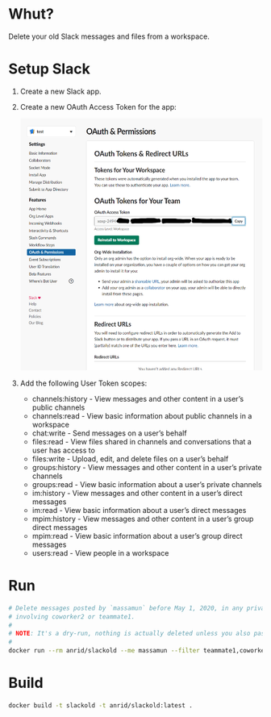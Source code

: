 # Whut?

Delete your old Slack messages and files from a workspace.

# Setup Slack

1. Create a new Slack app.

2. Create a new OAuth Access Token for the app:

   <img src="./slack-app-oauth.png" height="500" />

3. Add the following User Token scopes:

   - channels:history - View messages and other content in a user’s public channels
   - channels:read - View basic information about public channels in a workspace
   - chat:write - Send messages on a user’s behalf
   - files:read - View files shared in channels and conversations that a user has access to
   - files:write - Upload, edit, and delete files on a user’s behalf
   - groups:history - View messages and other content in a user’s private channels
   - groups:read - View basic information about a user’s private channels
   - im:history - View messages and other content in a user’s direct messages
   - im:read - View basic information about a user’s direct messages
   - mpim:history - View messages and other content in a user’s group direct messages
   - mpim:read - View basic information about a user’s group direct messages
   - users:read - View people in a workspace

# Run

```bash
# Delete messages posted by `massamun` before May 1, 2020, in any private, mpdm or dm channel
# involving coworker2 or teammate1.
#
# NOTE: It's a dry-run, nothing is actually deleted unless you also pass the --commit flag.
#
docker run --rm anrid/slackold --me massamun --filter teammate1,coworker2 --before 20200501 --token oxop-xxx
```

# Build

```bash
docker build -t slackold -t anrid/slackold:latest .
```
